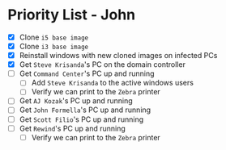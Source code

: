 # Priority List - John

- [x] Clone `i5 base image`
- [x] Clone `i3 base image`
- [x] Reinstall windows with new cloned images on infected PCs
- [x] Get `Steve Krisanda`'s PC on the domain controller
- [ ] Get `Command Center`'s PC up and running
  - [ ] Add `Steve Krisanda` to the active windows users
  - [ ] Verify we can print to the `Zebra` printer
- [ ] Get `AJ Kozak`'s PC up and running
- [ ] Get `John Formella`'s PC up and running
- [ ] Get `Scott Filio`'s PC up and running
- [ ] Get `Rewind`'s PC up and running
  - [ ] Verify we can print to the `Zebra` printer
